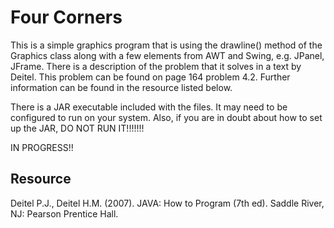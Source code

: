 # Four Corners 

<p>  This is a simple graphics program that is using the drawline() method of the Graphics class along with a few elements from AWT and Swing, e.g. JPanel, JFrame.  There is a description of the problem that it solves in a text by Deitel.  This problem can be found on page 164 problem 4.2.   Further information can be found in the resource listed below.
</p>
<p>There is a JAR executable included with the files.  It may need to be configured to run on your system.  Also, if you are in doubt about how to set up the JAR, DO NOT RUN IT!!!!!!!</p> IN PROGRESS!!

## Resource 
Deitel P.J., Deitel H.M. (2007).  JAVA: How to Program (7th ed).  Saddle River, NJ: Pearson Prentice Hall.
